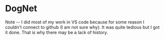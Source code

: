 # DogNet


Note -- I did most of my work in VS code because for some reason I couldn't connect to github (I am not sure why). It was quite tedious but I got it done. That is why there may be a lack of history.

